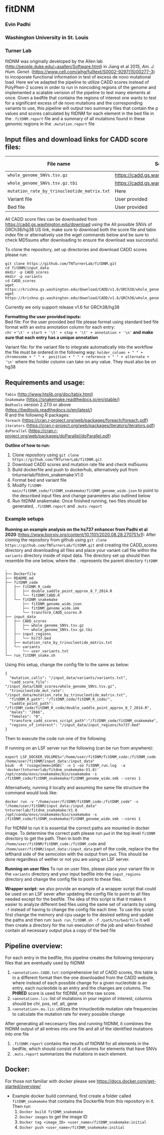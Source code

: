 # fitDNM
### Evin Padhi
### Washington University in St. Louis
### Turner Lab

fitDNM was originally developed by the Allen lab (http://people.duke.edu/~asallen/Software.html) in Jiang et al 2015, *Am. J. Hum. Genet.*  (https://www.cell.com/ajhg/fulltext/S0002-9297(15)00277-3) to incoporate functional information in test of excess de novo mutational load. Here we've adapted the pipeline to utilize CADD scores instead of PolyPhen-2 scores in order to run in noncoding regions of the genome and implemented a scalable verision of the pipeline to test many elements at once. Given a bedfile that contains the regions of interest one wants to test for a significant excess of de novo mutations and the corresponding variants to use, this pipeline will output two summary files that contain the p values and scores calculated by fitDNM for each element in the bed file in the `.fitDNM.report` file and a summary of all mutations found in these genomic regions in the `.mutation.report` file

## Input files and download links for CADD score files:
| File name | Source | MD5Sum | annotation in configfile |
|-----------| -------|------- | -------------------------|
| `whole_genome_SNVs.tsv.gz` |  https://cadd.gs.washington.edu/download | faaa80ef3948cf44e56a3629a90cdaaa | `cadd_score_file`|
|`whole_genome_SNVs.tsv.gz.tbi` | https://cadd.gs.washington.edu/download |  4843cab24dd4992bb0cc5f1a7ebc807a | NA |
| `mutation_rate_by_trinucleotide_matrix.txt` | Here | ca2faad78f1055c266b5a8451bebf1cb | `trinucleotide_mut_rate` |
| Variant file | User provided | NA| `mutation_calls` |
| Bed file | User provided | NA | `regions_of_interest` |

All CADD score files can be downloaded from  https://cadd.gs.washington.edu/download using the All possible SNVs of GRCh38/hg38 US link, make sure to download both the score file and tabix index file or alternatively use the wget commands below and be sure to check MD5sums after downloading to ensure the download was successful.

To clone the repository, set up directories and download CADD scores please run:
```
git clone https://github.com/TNTurnerLab/fitDNM.git
cd fitDNM/input_data
mkdir -p CADD_scores
mkdir -p variants
cd CADD_scores
wget https://krishna.gs.washington.edu/download/CADD/v1.6/GRCh38/whole_genome_SNVs.tsv.gz
wget https://krishna.gs.washington.edu/download/CADD/v1.6/GRCh38/whole_genome_SNVs.tsv.gz.tbi
```
Currently we only support release v1.6 for GRCh38/hg38

__Formatting the user provided inputs:__<br>
Bed file: For the user provided bed file please format using standard bed file format with an extra annotation column for each entry:  
`chr +'\t' + start + '\t' + stop + '\t' + annotation + '\n'` __and make sure that each entry has a unique annotation__

Variant file: for the variant file to integrate automatically into the workflow the file must be ordered in the following way:
`holder_column + " " + chromosome + " " +  position + " " + reference + " " + alternate + '\n'` where the holder column can take on any value. They must also be on hg38

## Requirements and usage:

`Tabix`  (http://www.htslib.org/doc/tabix.html) <br>
`Snakemake`  (https://snakemake.readthedocs.io/en/stable/)<br>
`Bedtools` version 2.27.0 or above (https://bedtools.readthedocs.io/en/latest/)<br>
R and the following R packages:<br>
`foreach` (https://cran.r-project.org/web/packages/foreach/foreach.pdf)<br>
`iterators` (https://cran.r-project.org/web/packages/iterators/iterators.pdf)<br>
`doParallel` (https://cran.r-project.org/web/packages/doParallel/doParallel.pdf)<br>

__Outline of how to run:__ <br>
1. Clone repository using `git clone https://github.com/TNTurnerLab/fitDNM.git`
1. Download CADD scores and mutation rate file and check md5sums
2. Build dockerfile and push to dockerhub, alternatively pull from tnturnerlab/fitdnm_snakemake:V1.0
3. Format bed and variant file
4. Modify `fitDNM-main/fitDNM_code/fitDNM_snakemake/fitDNM_genome_wide.json` to point to the described input files and change parameters also outlined below
5. Run fitDNM snakemake. Once finished running, two files should be generated, `.fitDNM.report` and `.muts.report`



### Example setups
__Running an example analysis on the hs737 enhancer from Padhi et al 2020__ (https://www.biorxiv.org/content/10.1101/2020.08.28.270751v1):
After cloning the repository from github using `git clone https://github.com/TNTurnerLab/fitDNM.git` and creating the CADD_scores directory and downloading all files and place your variant call file within the `variants` directory inside of input data. The directory set up should then resemble the one below, where the `.` represents the parent directory `fitDNM`

```
.
├── Dockerfile
├── README.md
├── fitDNM_code
│   ├── fitDNM_R_code
│   │   ├── double_saddle_point_approx_8_7_2014.R
│   │   └── fitDNM.CADD.R
│   └── fitDNM_snakemake
│       ├── fitDNM_genome_wide.json
│       ├── fitDNM_genome_wide.smk
│       └── transform_CADD_scores.R
├── input_data
│   ├── CADD_scores
│   │   ├── whole_genome_SNVs.tsv.gz
│   │   └── whole_genome_SNVs.tsv.gz.tbi
│   ├── input_regions
│   │   └── hs737.bed
│   ├── mutation_rate_by_trinucleotide_matrix.txt
│   └── variants
│       └── user_variants.txt
└── run_fitDNM_snake.sh
```


Using this setup, change the config file to the same as below:

```
{
  "mutation_calls": "/input_data/variants/variants.txt",
  "cadd_score_file": "/input_data/CADD_scores/whole_genome_SNVs.tsv.gz",
  "trinucleotide_mut_rate": "/input_data/mutation_rate_by_trinucleotide_matrix.txt",
  "fitDNM_R_path": "/fitDNM_code/fitDNM_R_code/",
  "saddle_point_path": "/fitDNM_code/fitDNM_R_code/double_saddle_point_approx_8_7_2014.R",
  "males": "2666",
  "females": "0",
  "transform_cadd_scores_script_path":"/fitDNM_code/fitDNM_snakemake",
  "regions_of_interest": "/input_data/input_regions/hs737.bed"
}
```
Then to execute the code run one of the following

If running on an LSF server run the following (can be run from anywhere):
```
export LSF_DOCKER_VOLUMES="/home/user/fitDNM/fitDNM_code:/fitDNM_code /home/user/fitDNM/input_data:/input_data"
bsub  -R 'rusage[mem=10GB]' -n 1 -oo fitDNM_run.log  -a 'docker(tnturnerlab/fitdnm_snakemake:V1.0)' /opt/conda/envs/snakemake/bin/snakemake -s /fitDNM_code/fitDNM_snakemake/fitDNM_genome_wide.smk --cores 1
```

Alternatively, running it locally and assuming the same file structure the command would look like:

```
docker run -v "/home/user/fitDNM/fitDNM_code:/fitDNM_code" -v "/home/user/fitDNM/input_data:/input_data" tnturnerlab/fitdnm_snakemake:V1.0 /opt/conda/envs/snakemake/bin/snakemake -s /fitDNM_code/fitDNM_snakemake/fitDNM_genome_wide.smk --cores 1
```

For fitDNM to run it is essential the correct paths are mounted in docker image. To determine the correct path please run `pwd` in the top level `fitDNM` directory to get the path. Then in both the `/home/user/fitDNM/fitDNM_code:/fitDNM_code` and `/home/user/fitDNM/input_data:/input_data` part of the code, replace the the lefthand side of the semicolon with the output from `pwd`. This should be done regardless of wether or not you are using an LSF server.


__Running on user files__
To run on user files, please place your variant file in the `variants` directory and your input bedfile into the `input_regions` directory and change the config file to point to these files.

__Wrapper script:__ we also provide an example of a wrapper script that could be used on an LSF sever after updating the config file to point to all files needed except for the bedfile. The idea of this script is that it makes it easier to analyze different bed files  using the same set of variants by using `-f` instead of having to change the config file each time. To use this script first change the memory and cpu usage to the desired setting and update the paths and then run:
`bash run_fitDNM.sh -f /path/to/bed/file`
it will then create a directory for the run execution of the job and when finished contain all necessary output plus a copy of the bed file


## Pipeline overview:

For each entry in the bedfile, this pipeline creates the following temporary files that are eventually used by fitDNM
 1. `<annotation>.CADD.txt`: comprehensive list of CADD scores, this table is in a different format then the one downloaded from the CADD website, where instead of each possible change for a given nucleotide is an entry, each nucleotide is an entry and the changes are columns. The __PHRED__ score is used for fitDNM, not the raw score.
 2. `<annotation>.lis`: list of mutations in your region of interest, columns should be chr, pos, ref, alt, gene
 3. `<annotation>.mu.lis`: utilizes the trinucleotide mutation rate frequencies to calculate the mutation rate for every possible change

After generating all neccesarry files and running fitDNM, it combines the fitDNM output of all entries into one file and all of the identified mutations into one file
 1. `.fitDNM.report` contains the results of fitDNM for all elements in the bedfile, which should consist of 8 columns for elements that have SNVs
 2. `.muts.report` summarizes the mutations in each element.


## Docker:
For those not familiar with docker please see https://docs.docker.com/get-started/overview/
- Example docker build command, first create a folder called `fitDNM_snakemake` that contains the Dockerfile from this repository in it. Then run
  1. `Docker build fitDNM_snakemake`
  2. `Docker images` to get the image ID
  3. `Docker tag <image_ID> <user_name>/fitDNM_snakemake:initial`
  4. `Docker push <user_name>/fitDNM_snakemake:initial`
